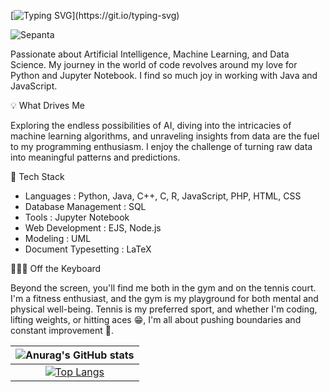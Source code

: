 [![Typing SVG](https://readme-typing-svg.demolab.com?font=Fira+Code&pause=1000&random=false&width=435&lines=Hi+there+%F0%9F%91%8B%2C+I'm+Sepanta+%F0%9F%91%A8%E2%80%8D%F0%9F%92%BB+!)](https://git.io/typing-svg)

![Sepanta](https://images.squarespace-cdn.com/content/v1/56cdf6a286db435e428248e4/1456814747349-8DJAT31WM36SZG9I0F1A/Sep+1.jpg?format=1500w)

Passionate about Artificial Intelligence, Machine Learning, and Data Science.
My journey in the world of code revolves around my love for Python and Jupyter Notebook.
I find so much joy in working with Java and JavaScript.

💡 What Drives Me

Exploring the endless possibilities of AI, diving into the intricacies of machine learning algorithms, and unraveling insights from data are the fuel to my programming enthusiasm.
I enjoy the challenge of turning raw data into meaningful patterns and predictions.

🚀 Tech Stack

* Languages : Python, Java, C++, C, R, JavaScript, PHP, HTML, CSS
* Database Management : SQL
* Tools : Jupyter Notebook
* Web Development : EJS, Node.js
* Modeling : UML
* Document Typesetting : LaTeX

🏋️‍♂️🎾 Off the Keyboard

Beyond the screen, you'll find me both in the gym and on the tennis court.
I'm a fitness enthusiast, and the gym is my playground for both mental and physical well-being.
Tennis is my preferred sport, and whether I'm coding, lifting weights, or hitting aces 😁, I'm all about pushing boundaries and constant improvement 💪.

| ![Anurag's GitHub stats](https://github-readme-stats.vercel.app/api?username=sepanta007&show_icons=true&theme=radical) |
| :--: |
| [![Top Langs](https://github-readme-stats.vercel.app/api/top-langs/?username=sepanta007&theme=radical&layout=pie)](https://github.com/anuraghazra/github-readme-stats) |
